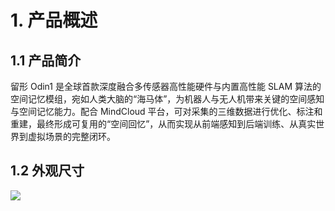 # 1. 产品概述

## 1.1  产品简介

留形 Odin1 是全球首款深度融合多传感器高性能硬件与内置高性能 SLAM 算法的空间记忆模组，宛如人类大脑的“海马体”，为机器人与无人机带来关键的空间感知与空间记忆能力。配合 MindCloud 平台，可对采集的三维数据进行优化、标注和重建，最终形成可复用的“空间回忆”，从而实现从前端感知到后端训练、从真实世界到虚拟场景的完整闭环。

## 1.2 外观尺寸

![](https://vvcazjv268.feishu.cn/space/api/box/stream/download/asynccode/?code=ZTljNjU4ZmEwYzI5MDFhNGFjMjAzMTBiNDk1OWU1YzBfcFo3RTNaRVM4TWNzc0loeUdtZHBGWE83YTNNOGlJNzRfVG9rZW46V01kamJERVVNb1k5Y2t4QjhpMmNlcVRibmFiXzE3NTI0NTk5OTc6MTc1MjQ2MzU5N19WNA)

